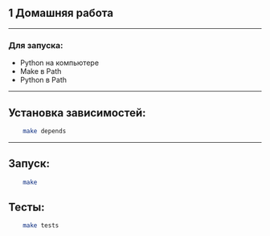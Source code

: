 ## 1 Домашняя работа 
***

### Для запуска:
 - Python на компьютере
 - Make в Path
 - Python в Path

***
## Установка зависимостей:
```bash
    make depends
```
***
## Запуск:

```bash
    make
```

## Тесты:

```bash
    make tests
```
